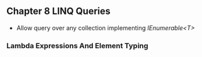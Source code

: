 ## Chapter 8 LINQ Queries

* Allow query over any collection implementing _IEnumerable\<T\>_

### Lambda Expressions And Element Typing